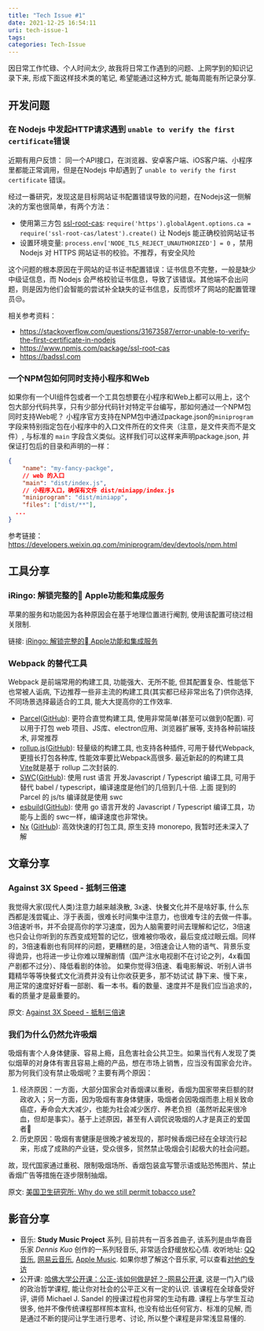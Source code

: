 ```yaml
---
title: "Tech Issue #1"
date: 2021-12-25 16:54:11
uri: tech-issue-1
tags:
categories: Tech-Issue
---
```


因日常工作忙碌、个人时间太少, 故我将日常工作遇到的问题、上网学到的知识记录下来, 形成下面这样技术类的笔记, 希望能通过这种方式, 能每周能有所记录分享.

## 开发问题
### 在 Nodejs 中发起HTTP请求遇到 `unable to verify the first certificate`错误
近期有用户反馈： 同一个API接口，在浏览器、安卓客户端、iOS客户端、小程序里都能正常调用，但是在Nodejs 中却遇到了  `unable to verify the first certificate` 错误。

经过一番研究，发现这是目标网站证书配置错误导致的问题，在Nodejs这一侧解决的方案也很简单，有两个方法：
* 使用第三方包 [ssl-root-cas](https://www.npmjs.com/package/ssl-root-cas): `require('https').globalAgent.options.ca = require('ssl-root-cas/latest').create()`  让 Nodejs 能正确校验网站证书
* 设置环境变量: `process.env['NODE_TLS_REJECT_UNAUTHORIZED'] = 0` ，禁用 Nodejs 对 HTTPS 网站证书的校验。不推荐，有安全风险

这个问题的根本原因在于网站的证书证书配置错误：证书信息不完整，一般是缺少中级证信息，而 Nodejs 会严格校验证书信息，导致了该错误。其他端不会出问题，则是因为他们会智能的尝试补全缺失的证书信息，反而惯坏了网站的配置管理员😒。

相关参考资料：
* https://stackoverflow.com/questions/31673587/error-unable-to-verify-the-first-certificate-in-nodejs
* https://www.npmjs.com/package/ssl-root-cas
* https://badssl.com 


### 一个NPM包如何同时支持小程序和Web
如果你有一个UI组件包或者一个工具包想要在小程序和Web上都可以用上，这个包大部分代码共享，只有少部分代码针对特定平台编写，那如何通过一个NPM包同时支持Web呢？
小程序官方支持在NPM包中通过package.json的`miniprogram`字段来特别指定包在小程序中的入口文件所在的文件夹（注意，是文件夹而不是文件）,  与标准的 `main` 字段含义类似。这样我们可以这样来声明package.json, 并保证打包后的目录和声明的一样：
```json
{
	"name": "my-fancy-packge",
	// web 的入口
	"main": "dist/index.js",
	// 小程序入口，确保有文件 dist/miniapp/index.js
	"miniprogram": "dist/miniapp",
	"files": ["dist/**"],
  ...
}

```

参考链接： https://developers.weixin.qq.com/miniprogram/dev/devtools/npm.html
## 工具分享
### iRingo: 解锁完整的 Apple功能和集成服务
苹果的服务和功能因为各种原因会在基于地理位置进行阉割, 使用该配置可绕过相关限制.

链接: [iRingo: 解锁完整的 Apple功能和集成服务](https://github.com/VirgilClyne/iRingo)

### Webpack 的替代工具
Webpack 是前端常用的构建工具, 功能强大、无所不能, 但其配置复杂、性能低下也常被人诟病, 下边推荐一些非主流的构建工具(其实都已经非常出名了)供你选择,  不同场景选择最适合的工具, 能大大提高你的工作效率.
* [Parcel](https://parceljs.org/)([GitHub](https://github.com/parcel-bundler/parcel)):  更符合直觉构建工具, 使用非常简单(甚至可以做到0配置).  可以用于打包 web 项目、JS库、electron应用、浏览器扩展等, 支持各种前端技术, 非常推荐
* [rollup.js](https://rollupjs.org/guide/zh/)([GitHub](https://github.com/rollup/rollup)): 轻量级的构建工具, 也支持各种插件, 可用于替代Webpack, 更擅长打包各种库, 性能效率要比Webpack高很多. 最近新起的的构建工具[Vite](https://vitejs.dev/)就是基于 rollup 二次封装的.
* [SWC](https://swc.rs/)([GitHub](https://github.com/swc-project/swc)): 使用 rust 语言 开发Javascript / Typescript 编译工具, 可用于替代 babel / typescript，编译速度是他们的几倍到几十倍. 上面 提到的 Parcel 的 js/ts 编译就是使用 swc
* [esbuild](https://esbuild.github.io/)([GitHub](https://github.com/evanw/esbuild)): 使用 go 语言开发的 Javascript / Typescript 编译工具，功能与上面的 swc一样，编译速度也非常快。
* [Nx](https://nx.dev/) ([GitHub](https://github.com/nrwl/nx)):  高效快速的打包工具, 原生支持 monorepo, 我暂时还未深入了解

## 文章分享
### Against 3X Speed - 抵制三倍速
我觉得大家(现代人类)注意力越来越涣散, 3x速、快餐文化并不是啥好事,  什么东西都是浅尝辄止、浮于表面，很难长时间集中注意力，也很难专注的去做一件事。
3倍速听书，并不会提高你的学习速度，因为人脑需要时间去理解和记忆，3倍速也只会让你听到的东西变成短暂的记忆，很难被你吸收，最后变成过眼云烟。同样的，3倍速看剧也有同样的问题，更糟糕的是，3倍速会让人物的语气、背景乐变得诡异，也将进一步让你难以理解剧情（国产注水电视剧不在讨论之列，4x看国产剧都不过分）、降低看剧的体验。
如果你觉得3倍速、看电影解说、听别人讲书籍精华等等快餐式文化消费并没有让你收获更多，那不妨试试 静下来、慢下来，用正常的速度好好看一部剧、看一本书。看的数量、速度并不是我们应当追求的，看的质量才是最重要的。

原文:  [Against 3X Speed - 抵制三倍速](https://perell.com/essay/against-3x-speed/)

### 我们为什么仍然允许吸烟
吸烟有害个人身体健康、容易上瘾，且危害社会公共卫生。如果当代有人发现了类似烟草的对身体有害且容易上瘾的产品，想在市场上销售，应当没有国家会允许。那为何我们没有禁止吸烟呢？主要有两个原因：
1. 经济原因：一方面，大部分国家会对香烟课以重税，香烟为国家带来巨额的财政收入；另一方面，因为吸烟有害身体健康，吸烟者会因吸烟而患上相关致命癌症，寿命会大大减少，也能为社会减少医疗、养老负担（虽然听起来很冷血，但却是事实）。基于上述原因，甚至有人调侃说吸烟的人才是真正的爱国者🤪
2. 历史原因：吸烟有害健康是很晚才被发现的，那时候香烟已经在全球流行起来，形成了成熟的产业链，受众很多，贸然禁止吸烟会引起极大的社会问题。

故，现代国家通过重税、限制吸烟场所、香烟包装盒写警示语或贴恐怖图片、禁止香烟广告等措施在逐步限制抽烟。

原文: [美国卫生研究所: Why do we still permit tobacco use?](https://www.ncbi.nlm.nih.gov/pmc/articles/PMC4631133/)

## 影音分享
* 音乐: **Study Music Project** 系列, 目前共有一百多首曲子, 该系列是由华裔音乐家 *Dennis Kuo* 创作的一系列轻音乐, 非常适合舒缓放松心情. 收听地址: [QQ音乐](https://i.y.qq.com/n2/m/share/details/taoge.html?hosteuin=owEsNK4l7Kni&id=8054496786&appversion=110005&ADTAG=wxfshare&appshare=iphone_wx), [网易云音乐](https://y.music.163.com/m/playlist?app_version=8.6.45&id=5011309788&userid=1809975&creatorId=382957814 ), [Apple Music](https://music.apple.com/us/album/study-music-project-6-memory-palace/1378626219).  如果你想了解这个音乐家, 可以查看[对他的专访](https://zhuanlan.zhihu.com/p/52486242)
* 公开课: [哈佛大学公开课：公正-该如何做是好？-网易公开课](https://open.163.com/newview/movie/courseintro?newurl=M6GOB7TT6),  这是一门入门级的政治哲学课程, 能让你对社会的公平正义有一定的认识. 该课程在全球备受好评, 讲师 Michael J. Sandel 的授课过程也非常的生动有趣. 课程上与学生互动很多, 他并不像传统课程那样照本宣科, 也没有给出任何官方、标准的见解, 而是通过不断的提问让学生进行思考、讨论, 所以整个课程是非常浅显易懂的.

